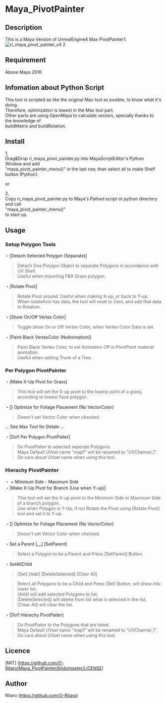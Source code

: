 ﻿# Maya_PivotPainter

## Description
This is a Maya Version of UnrealEngine4 Max PivotPainter1.  
![ri_maya_pivot_painter_v4 2](https://user-images.githubusercontent.com/29208747/46820973-8431b600-cdc2-11e8-81a9-49f264f77a0b.PNG)

## Requirement

Above Maya 2016 

## Infomation about Python Script

This tool is scripted as like the original Max tool as posible, to know what it's doing.  
Therefore, optimization is lowest in the Max tool part.  
Other parts are using OpenMaya to calculate vectors, specially thanks to the knowledge of  
buildMatrix and buildRotation.  


## Install

1,  
Drag&Drop ri_maya_pivot_painter.py into MayaScriptEditor's Python Window and add   
    "maya_pivot_painter_menu()" 
in the last row, than select all to make Shelf button (Python).   

or 

2,  
Copy ri_maya_pivot_painter.py to Maya's Pathed script ot python directory and call   
    "maya_pivot_painter_menu()"  
to start up.  

## Usage

### Setup Polygon Tools  
・[Detach Selected Polygon (Separate)]  
> Detach One Polygon Object to separate Polygons in accordance with UV Shell.  
> Useful when importing FBX Grass polygon.  


・[Rotate Pivot]  
> Rotate Pivot around.  Useful when making X-up, or back to Y-up.  
> When rotateAxis has data, the tool will reset to Zero, and add that data to Rotation.  



・[Show On/Off Vertex Color]  
> Toggle show On or Off Vertex Color, when Vertex Color Data is set.  


・[Paint Black VertexColor (NoAnimation)]  
> Paint Black Vertex Color, to set Animation Off in PivotPoint material animation.  
> Useful when setting Trunk of a Tree.  



### Per Polygon PivotPainter  
・[Make X-Up Pivot for Grass]  
> This tool will set the X-up pivot to the lowest point of a grass, according to lowest Face polygon.  


・[] Optimize for Foliage Placement (No VectorColor)  
> Doesn't set Vector Color when checked.  


  ... See Max Tool for Detale ...  


・[Do!! Per Polygon PivotPaiter]  
> Do PivotPaiter to selected seperate Polygons.  
> Maya Default UVset name "map1" will be renamed to "UVChannel_1".  
> Do care about UVset name when using this tool.  



### Hierachy PivotPainter
・  + Minimum Side - Maximum Side  
・[Make X-Up Pivot for Branch (Use when Y-up)]  
> This tool will set the X-up pivot to the Minimum Side or Maximum Side of a branch polygon.  
> Use when Polygon is Y-Up, if not Rotate the Pivot using [Rotate Pivot] tool and set it to Y-up.  


・[] Optimize for Foliage Placement (No VectorColor)  
> Doesn't set Vector Color when checked.  



・Set a Parent [__]  [SetParent]  
> Select a Polygon to be a Parent and Press [SetParent] Button.  


・SetAllChild  
> [Set]  [Add]  [DeleteSelected]  [Clear All]   

> Select all Polygons to be a Child and Press [Set] Button, will show into lower list.  
> [Add] will add selected Polygons to list,   
> [DeleteSelected] will delete from list what is selected in the list,  
> [Clear All]  will clear the list.  


・[Do!! Hierachy PivotPaiter]  
> Do PivotPaiter to the Polygons that are listed.   
> Maya Default UVset name "map1" will be renamed to "UVChannel_1".  
> Do care about UVset name when using this tool.  


## Licence
[MIT] (https://github.com/O-Ritaro/Maya_PivotPainter/blob/master/LICENSE)

## Author
Ritaro (https://github.com/O-Ritaro)